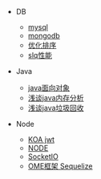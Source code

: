 <!--
 * @Descripttion: 
 * @version: 
 * @Author: suckson
 * @Date: 2019-04-02 12:06:29
 * @LastEditors: suckson
 * @LastEditTime: 2019-11-28 09:44:51
 -->
- DB
    - [mysql](serverdoc/db/mysql.md)
    - [mongodb](serverdoc/db/mysql.md)
    - [优化排序](serverdoc/db/redis.md)
    - [slq性能](serverdoc/db/graphql.md)
- Java
    - [java面向对象](serverdoc/java/oop.md)
    - [浅谈java内存分析](serverdoc/java/neicun.md)
    - [浅谈java垃圾回收](serverdoc/java/rubbish.md)
    
- Node
    - [KOA jwt](serverdoc/node/jwt.md)
    - [NODE](serverdoc/node/node.md)
    - [SocketIO](serverdoc/node/SocketIO.md)
    - [OME框架 Sequelize](serverdoc/node/Sequelize.md)

